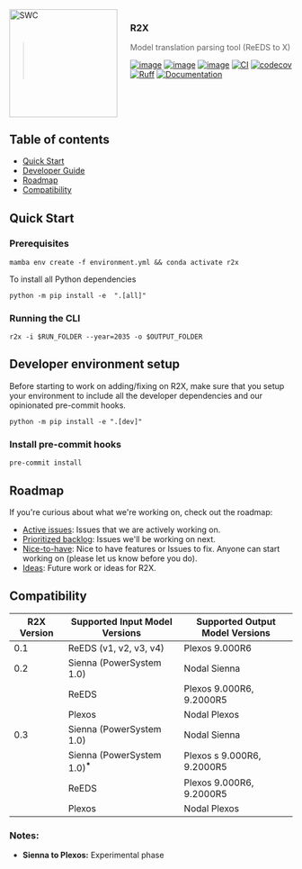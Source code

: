 <img src="https://www.nrel.gov/client/img/icon-manufacturing.svg" alt="SWC" align="left" width="192px" height="192px"/>
<img align="left" width="0" height="192px" hspace="10"/>

### R2X
> Model translation parsing tool (ReEDS to X)
>
> [![image](https://img.shields.io/pypi/v/r2x.svg)](https://pypi.python.org/pypi/r2x)
> [![image](https://img.shields.io/pypi/l/r2x.svg)](https://pypi.python.org/pypi/r2x)
> [![image](https://img.shields.io/pypi/pyversions/r2x.svg)](https://pypi.python.org/pypi/r2x)
> [![CI](https://github.com/NREL/r2x/actions/workflows/CI.yaml/badge.svg)](https://github.com/NREL/r2x/actions/workflows/CI.yaml)
> [![codecov](https://codecov.io/gh/NREL/r2x/branch/main/graph/badge.svg)](https://codecov.io/gh/NREL/r2x)
> [![Ruff](https://img.shields.io/endpoint?url=https://raw.githubusercontent.com/astral-sh/ruff/main/assets/badge/v2.json)](https://github.com/astral-sh/ruff)
> [![Documentation](https://github.com/NREL/R2X/actions/workflows/docs-build.yaml/badge.svg?branch=main)](https://github.com/NREL/R2X/actions/workflows/docs-build.yaml)
<br/>
<br/>
<br/>


## Table of contents
* [Quick Start](#quick-start)
* [Developer Guide](https://pages.github.nrel.gov/PCM/R2X/dev/develop.html)
* [Roadmap](#roadmap)
* [Compatibility](#compatibility)


## Quick Start

### Prerequisites

```console
mamba env create -f environment.yml && conda activate r2x
```
To install all Python dependencies

```console
python -m pip install -e  ".[all]"
```

### Running the CLI

```console
r2x -i $RUN_FOLDER --year=2035 -o $OUTPUT_FOLDER
```

## Developer environment setup


Before starting to work on adding/fixing on R2X, make sure that you setup your
environment to include all the developer dependencies and our opinionated
pre-commit hooks.

```console
python -m pip install -e ".[dev]"
```

### Install pre-commit hooks
```console
pre-commit install
```

## Roadmap

If you're curious about what we're working on, check out the roadmap:

- [Active issues](https://github.nrel.gov/PCM/R2X/issues?q=is%3Aopen+is%3Aissue+label%3A%22Working+on+it+%F0%9F%92%AA%22+sort%3Aupdated-asc): Issues that we are actively working on.
- [Prioritized backlog](https://github.nrel.gov/PCM/R2X/issues?q=is%3Aopen+is%3Aissue+label%3ABacklog): Issues we'll be working on next.
- [Nice-to-have](https://github.nrel.gov/PCM/R2X/labels/Optional): Nice to have features or Issues to fix. Anyone can start working on (please let us know before you do).
- [Ideas](https://github.nrel.gov/PCM/R2X/issues?q=is%3Aopen+is%3Aissue+label%3AIdea): Future work or ideas for R2X.


## Compatibility

| R2X Version  | Supported Input Model Versions          | Supported Output Model Versions         |
|--------------|-----------------------------------------|-----------------------------------------|
| 0.1          | ReEDS (v1, v2, v3, v4)                  | Plexos 9.000R6                           |
| 0.2          | Sienna (PowerSystem 1.0)                | Nodal Sienna              |
|              | ReEDS                                   | Plexos 9.000R6, 9.2000R5             |
|              | Plexos                                  | Nodal Plexos              |
| 0.3          | Sienna (PowerSystem 1.0)                | Nodal Sienna              |
|              | Sienna (PowerSystem 1.0)<sup><b>*</b></sup>              | Plexos s 9.000R6, 9.2000R5             |
|              | ReEDS                                   | Plexos 9.000R6, 9.2000R5             |
|              | Plexos                                  | Nodal Plexos              |


### Notes:
- **Sienna to Plexos:** Experimental phase
